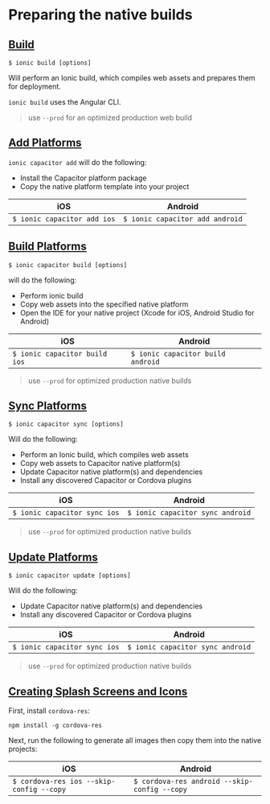 # Preparing the native builds

## [Build](https://ionicframework.com/docs/cli/commands/build)

`$ ionic build [options]`

Will perform an Ionic build, which compiles web assets and prepares them for deployment.

`ionic build` uses the Angular CLI.

> use `--prod` for an optimized production web build

## [Add Platforms](https://ionicframework.com/docs/cli/commands/capacitor-add)

`ionic capacitor add` will do the following:

* Install the Capacitor platform package
* Copy the native platform template into your project

| iOS | Android |
|-----|---------|
|`$ ionic capacitor add ios`| `$ ionic capacitor add android` |



## [Build Platforms](https://ionicframework.com/docs/cli/commands/capacitor-build)

`$ ionic capacitor build [options] `

will do the following:

* Perform ionic build
* Copy web assets into the specified native platform
* Open the IDE for your native project (Xcode for iOS, Android Studio for Android)

| iOS | Android |
|-----|---------|
|`$ ionic capacitor build ios`| `$ ionic capacitor build android` |

> use `--prod` for optimized production native builds

## [Sync Platforms](https://ionicframework.com/docs/cli/commands/capacitor-sync)

`$ ionic capacitor sync [options]`

Will do the following:

* Perform an Ionic build, which compiles web assets
* Copy web assets to Capacitor native platform(s)
* Update Capacitor native platform(s) and dependencies
* Install any discovered Capacitor or Cordova plugins

| iOS | Android |
|-----|---------|
|`$ ionic capacitor sync ios`| `$ ionic capacitor sync android` |

> use `--prod` for optimized production native builds

## [Update Platforms](https://ionicframework.com/docs/cli/commands/capacitor-update)

`$ ionic capacitor update [options]`

Will do the following:

* Update Capacitor native platform(s) and dependencies
* Install any discovered Capacitor or Cordova plugins

| iOS | Android |
|-----|---------|
|`$ ionic capacitor sync ios`| `$ ionic capacitor sync android` |

> use `--prod` for optimized production native builds


## [Creating Splash Screens and Icons](https://capacitorjs.com/docs/guides/splash-screens-and-icons)

First, install `cordova-res`:

`npm install -g cordova-res`

Next, run the following to generate all images then copy them into the native projects:

| iOS | Android |
|-----|---------|
|`$ cordova-res ios --skip-config --copy`| `$ cordova-res android --skip-config --copy` |